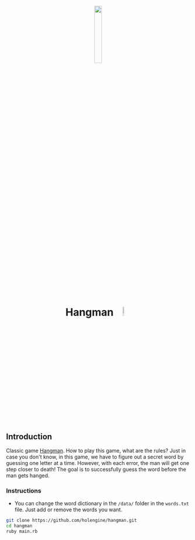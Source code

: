<p align="center">
  <img src="https://i.imgur.com/q4iFdXc.png" style="image-rendering: pixelated;" "alt="logo" width="20%"/>
</p>
<h1 align="center">
  Hangman
  <img src="https://img.shields.io/badge/Ruby-3.1.0-brightgreen" style="image-rendering: pixelated;" "alt="logo" width="8%"/>
</h1>

## Introduction

Classic game [Hangman](<https://en.wikipedia.org/wiki/Hangman_(game)>). How to play this game, what are the rules? Just in case you don't know, in this game, we have to figure out a secret word by guessing one letter at a time. However, with each error, the man will get one step closer to death! The goal is to successfully guess the word before the man gets hanged.

### Instructions

- You can change the word dictionary in the ```/data/``` folder in the ```words.txt``` file. Just add or remove the words you want.

```bash
git clone https://github.com/holengine/hangman.git
cd hangman
ruby main.rb
```
